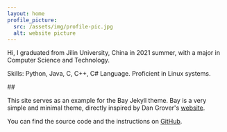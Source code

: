 ```yaml
---
layout: home
profile_picture:
  src: /assets/img/profile-pic.jpg
  alt: website picture
---
```


<p>
  Hi, I graduated from Jilin University, China in 2021 summer, with a major in Computer Science and Technology.
</p>
<p>
  Skills: Python, Java, C, C++, C# Language. Proficient in Linux systems.
</p>
<p>
##
</p>
<p>
  This site serves as an example for the Bay Jekyll theme. Bay is a very simple and minimal theme, directly inspired by Dan Grover's <a href="http://dangrover.com">website</a>.
</p>

<p>
  You can find the source code and the instructions on <a href="https://github.com/eliottvincent/bay">GitHub</a>.
</p>
